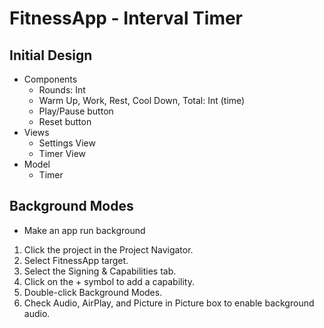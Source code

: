 # FitnessApp - Interval Timer

## Initial Design

- Components
  - Rounds: Int
  - Warm Up, Work, Rest, Cool Down, Total: Int (time)
  - Play/Pause button
  - Reset button
- Views
  - Settings View
  - Timer View
- Model
  - Timer

## Background Modes

- Make an app run background
1. Click the project in the Project Navigator.
2. Select FitnessApp target.
3. Select the Signing & Capabilities tab.
4. Click on the + symbol to add a capability.
5. Double-click Background Modes.
6. Check Audio, AirPlay, and Picture in Picture box to enable background audio.
